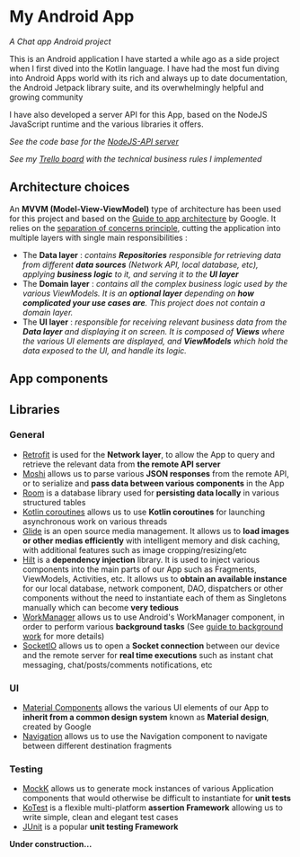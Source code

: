 # My Android App
_A Chat app Android project_

This is an Android application I have started a while ago as a side project when I first dived into the Kotlin language.
I have had the most fun diving into Android Apps world with its rich and always up to date documentation, the Android Jetpack library suite, 
and its overwhelmingly helpful and growing community

I have also developed a server API for this App, based on the NodeJS JavaScript runtime and the various libraries it offers.

_See the code base for the [NodeJS-API server](https://github.com/vbounyasit/NodeJS-API)_

_See my [Trello board](https://trello.com/b/0NH0WcIo/android-app) with the technical business rules I implemented_

## Architecture choices
An **MVVM (Model-View-ViewModel)** type of architecture has been used for this project and based on the [Guide to app architecture](https://developer.android.com/topic/architecture#recommended-app-arch) by Google.
It relies on the [separation of concerns principle](https://en.wikipedia.org/wiki/Separation_of_concerns), cutting the application into multiple layers with single main responsibilities :
- The **Data layer** : _contains **Repositories** responsible for retrieving data from different **data sources** (Network API, local database, etc), applying **business logic** to it, and serving it to the **UI layer**_
- The **Domain layer** : _contains all the complex business logic used by the various ViewModels. It is an **optional layer** depending on **how complicated your use cases are**. This project does not contain a domain layer._
- The **UI layer** : _responsible for receiving relevant business data from the **Data layer** and displaying it on screen. It is composed of **Views** where the various UI elements are displayed, and **ViewModels** which hold the data exposed to the UI, and handle its logic._

## App components

## Libraries

### General
- [Retrofit](https://square.github.io/retrofit/) is used for the **Network layer**, to allow the App to query and retrieve the relevant data from **the remote API server**
- [Moshi](https://github.com/square/moshi) allows us to parse various **JSON responses** from the remote API, or to serialize and **pass data between various components** in the App
- [Room](https://developer.android.com/jetpack/androidx/releases/room) is a database library used for **persisting data locally** in various structured tables
- [Kotlin coroutines](https://developer.android.com/kotlin/coroutines) allows us to use **Kotlin coroutines** for launching asynchronous work on various threads
- [Glide](https://github.com/bumptech/glide) is an open source media management. It allows us to **load images or other medias efficiently** with intelligent memory and disk caching, with additional features such as image cropping/resizing/etc
- [Hilt](https://developer.android.com/training/dependency-injection/hilt-android) is a **dependency injection** library. It is used to inject various components into the main parts of our App such as Fragments, ViewModels, Activities, etc.
  It allows us to **obtain an available instance** for our local database, network component, DAO, dispatchers or other components without the need to instantiate each of them as Singletons manually which can become **very tedious**
- [WorkManager](https://developer.android.com/topic/libraries/architecture/workmanager) allows us to use Android's WorkManager component, in order to perform various **background tasks** (See [guide to background work](https://developer.android.com/guide/background) for more details)
- [SocketIO](https://socket.io/fr/blog/native-socket-io-and-android/) allows us to open a **Socket connection** between our device and the remote server for **real time executions** such as instant chat messaging, chat/posts/comments notifications, etc

### UI
- [Material Components](https://material.io/develop/android/docs/getting-started) allows the various UI elements of our App to **inherit from a common design system** known as **Material design**, created by Google
- [Navigation](https://developer.android.com/guide/navigation/navigation-getting-started) allows us to use the Navigation component to navigate between different destination fragments

### Testing
- [MockK](https://mockk.io/) allows us to generate mock instances of various Application components that would otherwise be difficult to instantiate for **unit tests**
- [KoTest](https://kotest.io/) is a flexible multi-platform **assertion Framework** allowing us to write simple, clean and elegant test cases
- [JUnit](https://kotlinlang.org/docs/jvm-test-using-junit.html) is a popular **unit testing Framework**





**Under construction...**
